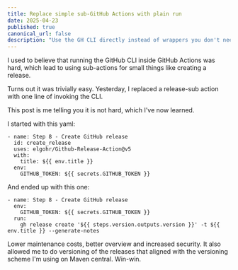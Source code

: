 ```yaml
---
title: Replace simple sub-GitHub Actions with plain run
date: 2025-04-23
published: true
canonical_url: false
description: "Use the GH CLI directly instead of wrappers you don't need"
---
```


I used to believe that running the GitHub CLI inside GitHub Actions was hard, which lead to using sub-actions for small things like creating a release.

Turns out it was trivially easy. Yesterday, I replaced a release-sub action with one line of invoking the CLI.

This post is me telling you it is not hard, which I've now learned.

I started with this yaml:

```
- name: Step 8 - Create GitHub release
  id: create_release
  uses: elgohr/Github-Release-Action@v5
  with:
    title: ${{ env.title }}
  env:
    GITHUB_TOKEN: ${{ secrets.GITHUB_TOKEN }}
```

And ended up with this one:

```
- name: Step 8 - Create GitHub release
  env:
    GITHUB_TOKEN: ${{ secrets.GITHUB_TOKEN }}
  run:
    gh release create '${{ steps.version.outputs.version }}' -t ${{ env.title }} --generate-notes
```

Lower maintenance costs, better overview and increased security. It also allowed me to do versioning of the releases that aligned with the versioning scheme I'm using on Maven central. Win-win.